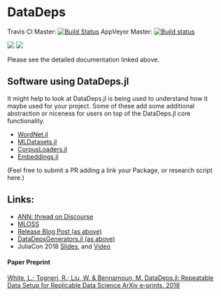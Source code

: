 # DataDeps
Travis CI Master: [![Build Status](https://travis-ci.org/oxinabox/DataDeps.jl.svg?branch=master)](https://travis-ci.org/oxinabox/DataDeps.jl)
AppVeyor Master: [![Build status](https://ci.appveyor.com/api/projects/status/kpi2pgfnvx6yp9n4/branch/master?svg=true)](https://ci.appveyor.com/project/oxinabox/datadeps-jl-ld1pa/branch/master)



[![](https://img.shields.io/badge/docs-stable-blue.svg)](https://oxinabox.github.io/DataDeps.jl/stable)
[![](https://img.shields.io/badge/docs-latest-blue.svg)](https://oxinabox.github.io/DataDeps.jl/latest)

Please see the detailed documentation linked above.


## Software using DataDeps.jl
It might help to look at DataDeps.jl is being used to understand how it maybe used for your project.
Some of these add some additional abstraction or niceness for users on top of the DataDeps.jl core functionality.

 - [WordNet.jl](https://github.com/JuliaText/WordNet.jl)
 - [MLDatasets.jl](https://github.com/JuliaML/MLDatasets.jl/)
 - [CorpusLoaders.jl](https://github.com/JuliaText/CorpusLoaders.jl)
 - [Embeddings.jl](https://github.com/JuliaText/Embeddings.jl)

(Feel free to submit a PR adding a link your Package, or research script here.)

## Links:

  - [ANN: thread on Discourse](https://discourse.julialang.org/t/ann-datadeps-jl-bindeps-for-data/8457/15)
  - [MLOSS](http://mloss.org/software/view/705/)
  - [Release Blog Post (as above)](http://white.ucc.asn.au/2018/01/18/DataDeps.jl-Repeatabled-Data-Setup-for-Repeatable-Science.html)
  - [DataDepsGenerators.jl (as above)](https://github.com/oxinabox/DataDepsGenerators.jl)
  - JuliaCon 2018 [Slides](https://figshare.com/articles/JuliaCon2018_DataDeps_jl_pdf/6949145), and [Video](https://youtu.be/kSlQpzccRaI)
 
 #### Paper Preprint
 [White, L.; Togneri, R.; Liu, W. & Bennamoun, M. DataDeps.jl: Repeatable Data Setup for Replicable Data Science ArXiv e-prints, 2018](https://arxiv.org/abs/1808.01091)
